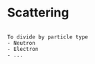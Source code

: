 # Scattering

```{note}

To divide by particle type
- Neutron
- Electron
- ...

```


```{tableofcontents}
```
